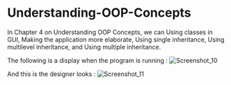 # Understanding-OOP-Concepts

In Chapter 4 on Understanding OOP Concepts, we can Using classes in GUI, Making the application more elaborate, Using single inheritance, Using multilevel inheritance, and Using multiple inheritance.

The following is a display when the program is running :
![Screenshot_10](https://user-images.githubusercontent.com/108938947/178108652-f1e8c9bc-1d11-484c-8d8d-424fde3dd4dc.png)

And this is the designer looks :
![Screenshot_11](https://user-images.githubusercontent.com/108938947/178108663-3aa8c73f-8833-4e31-b4f7-f88a89b0fcdc.png)
